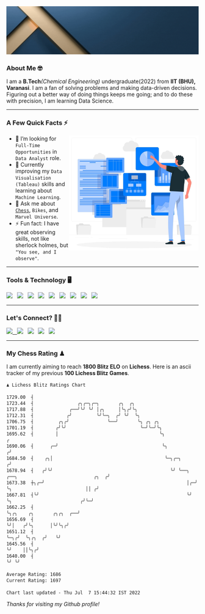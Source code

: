   <img src= "https://github.com/Laxman-Lakhan/Laxman-Lakhan/blob/master/Assets/Header.gif">

### About Me 🤓

I am a **B.Tech**_(Chemical Engineering)_ undergraduate(2022) from **IIT (BHU), Varanasi**. I am a fan of solving problems and making data-driven decisions. Figuring out a better way of doing things keeps me going; and to do these with precision, I am learning Data Science.

---

### A Few Quick Facts ⚡️
<img align="right" alt="Coding" width="340" src="https://github.com/Laxman-Lakhan/Laxman-Lakhan/blob/master/Assets/Data_Vector.jpg">   

- 🤝 I’m looking for `Full-Time Opportunities` in `Data Analyst` role.
- 📖 Currently improving my `Data Visualisation (Tableau)` skills and learning about `Machine Learning`.
- 💬 Ask me about [`Chess`](https://lichess.org/@/YourKingIsInDanger), `Bikes`, and `Marvel Universe`.
- ⚡️ Fun fact: I have great observing skills, not like sherlock holmes, but `"You see, and I observe"`.

---
### Tools & Technology 🖥

<img src="https://img.shields.io/badge/Python-white?logo=Python&logoColor=ColorName&style=ShieldStyle" /> &nbsp;
<img src="https://img.shields.io/badge/MySQL-white?logo=MySQL&logoColor=ColorName&style=ShieldStyle" /> &nbsp;
<img src="https://img.shields.io/badge/Tableau-white?logo=Tableau&logoColor=ColorName&style=ShieldStyle" /> &nbsp;
<img src="https://img.shields.io/badge/Advance Excel-white?logo=Microsoft+Excel&logoColor=196F3D&style=ShieldStyle" /> &nbsp;
<img src="https://img.shields.io/badge/Google Analytics-white?logo=Google+Analytics&logoColor=ColorName&style=ShieldStyle" /> &nbsp;
<img src="https://img.shields.io/badge/Jupyter-white?logo=Jupyter&logoColor=ColorName&style=ShieldStyle" /> &nbsp;
<img src="https://img.shields.io/badge/pandas-white?logo=Pandas&logoColor=000080&style=ShieldStyle" /> &nbsp;
<img src="https://img.shields.io/badge/numpy-white?logo=Numpy&logoColor=85C1E9&style=ShieldStyle" /> &nbsp;
<img src="https://img.shields.io/badge/scikit learn-white?logo=Scikit+Learn&logoColor=ColorName&style=ShieldStyle" /> &nbsp;



---

### Let's Connect? 🫳🏻

<a href="mailto:laxmansingh.lakhan@gmail.com"> <img src="https://img.icons8.com/fluent/48/000000/gmail.png" width="3.5%"/> &nbsp;
[<img src="https://img.icons8.com/color/48/000000/linkedin.png" width="3.5%"/>](https://www.linkedin.com/in/laxman-lakhan/)  &nbsp;
[<img src="https://img.icons8.com/fluent/48/000000/facebook-new.png" width="3.5%"/>](https://www.facebook.com/s.laxmanlakhan/)  &nbsp;
[<img src="https://img.icons8.com/fluent/48/000000/instagram-new.png" width="3.5%"/>](https://www.instagram.com/laxman.lakhan/)  &nbsp;
[<img src="https://img.icons8.com/color/48/000000/twitter.png" width="3.5%"/>](https://twitter.com/laxman__lakhan)  &nbsp;

 ---
  
### My Chess Rating ♟
  
I am currently aiming to reach **1800 Blitz ELO** on **Lichess**. Here is an ascii tracker of my previous **100 Lichess Blitz Games**.

  ```
  ♟︎ 𝙻𝚒𝚌𝚑𝚎𝚜𝚜 𝙱𝚕𝚒𝚝𝚣 𝚁𝚊𝚝𝚒𝚗𝚐𝚜 𝙲𝚑𝚊𝚛𝚝
  
 1729.00  ┤
 1723.44  ┤                ╭╮╭─╮╭─╮       ╭╮  ╭╮
 1717.88  ┤             ╭──╯╰╯ ╰╯ │╭╮     │╰╮╭╯╰╮
 1712.31  ┤            ╭╯         ╰╯╰─╮  ╭╯ ╰╯  ╰╮
 1706.75  ┤         ╭╮╭╯              ╰──╯       ╰╮ ╭╮ ╭╮
 1701.19  ┤        ╭╯╰╯                           ╰─╯╰─╯╰╮
 1695.62  ┤        │                                     ╰╮                                                  ╭
 1690.06  ┤      ╭─╯                                      ╰╮                                                ╭╯
 1684.50  ┤    ╭╮│                                         ╰─╮╭─╮                                          ╭╯
 1678.94  ┤   ╭╯╰╯                                           ╰╯ ╰──╮  ╭──╮                            ╭╮  ╭╯
 1673.38  ┼╮╭─╯                                                    │╭─╯  ╰╮                           ││ ╭╯
 1667.81  ┤╰╯                                                      ╰╯     ╰╮                         ╭╯╰─╯
 1662.25  ┤                                                                ╰╮╭╮    ╭╮       ╭╮╭╮  ╭──╯
 1656.69  ┤                                                                 ╰╯│   ╭╯╰╮      │╰╯╰╮╭╯
 1651.12  ┤                                                                   ╰─╮╭╯  ╰╮╭╮  ╭╯   ╰╯
 1645.56  ┤                                                                     ╰╯    ││╰╮╭╯
 1640.00  ┤                                                                           ╰╯ ╰╯ 

Average Rating: 1686
Current Rating: 1697

Chart last updated - Thu Jul  7 15:44:32 IST 2022  
  ```
  
  
*Thanks for visiting my Github profile!*
